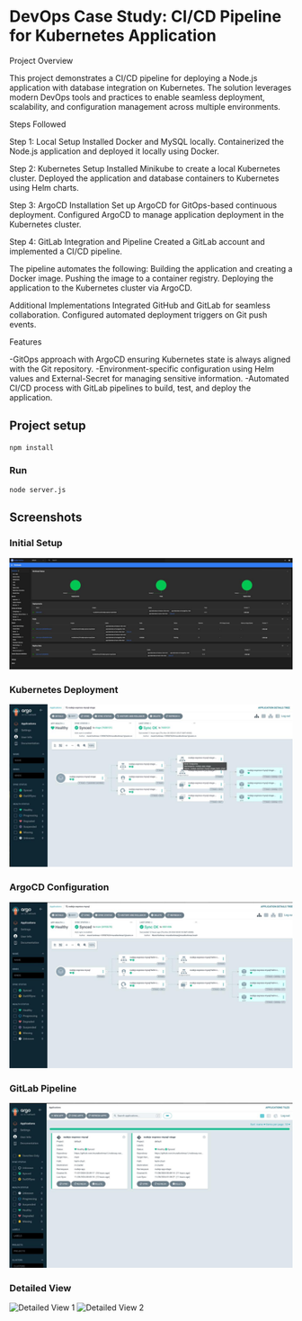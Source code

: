 # DevOps Case Study: CI/CD Pipeline for Kubernetes Application

Project Overview

This project demonstrates a CI/CD pipeline for deploying a Node.js application with database integration on Kubernetes. The solution leverages modern DevOps tools and practices to enable seamless deployment, scalability, and configuration management across multiple environments.


Steps Followed

Step 1: Local Setup
Installed Docker and MySQL locally.
Containerized the Node.js application and deployed it locally using Docker.

Step 2: Kubernetes Setup
Installed Minikube to create a local Kubernetes cluster.
Deployed the application and database containers to Kubernetes using Helm charts.

Step 3: ArgoCD Installation
Set up ArgoCD for GitOps-based continuous deployment.
Configured ArgoCD to manage application deployment in the Kubernetes cluster.

Step 4: GitLab Integration and Pipeline
Created a GitLab account and implemented a CI/CD pipeline.

The pipeline automates the following:
Building the application and creating a Docker image.
Pushing the image to a container registry.
Deploying the application to the Kubernetes cluster via ArgoCD.


Additional Implementations
Integrated GitHub and GitLab for seamless collaboration.
Configured automated deployment triggers on Git push events.



Features

-GitOps approach with ArgoCD ensuring Kubernetes state is always aligned with the Git repository.
-Environment-specific configuration using Helm values and External-Secret for managing sensitive information.
-Automated CI/CD process with GitLab pipelines to build, test, and deploy the application.




## Project setup
```
npm install
```

### Run
```
node server.js
```

## Screenshots

### Initial Setup
![Initial Setup](screenshot.jpeg)

### Kubernetes Deployment
![Kubernetes Deployment](screenshot2.jpeg)

### ArgoCD Configuration
![ArgoCD Configuration](screenshot3.jpeg)

### GitLab Pipeline
![GitLab Pipeline](screenshot4.jpeg)

### Detailed View
![Detailed View 1](Screenshot_2024-12-03_at_16.07.08.png)
![Detailed View 2](Screenshot_2024-12-03_at_16.07.24.png)





